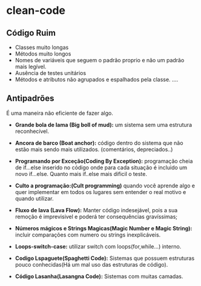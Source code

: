 # clean-code

## Código Ruim
  
  -  Classes muito longas
  -  Métodos muito longos
  -  Nomes de variáveis que seguem o padrão proprio e não um padrão mais legível.
  -  Ausência de testes unitários
  -  Métodos e atributos não agrupados e espalhados pela classe.
  ....
  
  
## Antipadrões
   É uma maneira não eficiente de fazer algo. 
   
   - **Grande bola de lama (Big boll of mud):** um sistema sem uma estrutura reconhecível.
   
   - **Ancora de barco (Boat anchor):** código dentro do sistema que não estão mais sendo mais utilizados. (comentários, depreciados..)
   
   -  **Programando por Exceção(Coding By Exception):** programação cheia de if...else inserido no código onde para cada situação é incluido um novo if...else. Quanto mais if..else mais dificil o teste.
   
   
   - **Culto a programação:(Cult programming)** quando você aprende algo e quer implementar em todos os lugares sem entender o real motivo e quando utilizar.
   
   - **Fluxo de lava (Lava Flow):** Manter código indesejável, pois a sua remoção é imprevisivel e poderá ter consequências gravíssimas; 
  
  - **Números mágicos e Strings Magicas(Magic Number e Magic String):** incluir comparações com numero ou strings inexplicáveis.
  
  - **Loops-switch-case:** utilizar switch com loops(for,while...) interno.
  
  - **Codigo Lspaguete(Spaghetti Code):** Sistemas que possuem estruturas pouco conhecidas(Há um mal uso das estruturas de código).
  
  - **Código Lasanha(Lasangna Code):** Sistemas com muitas camadas.
